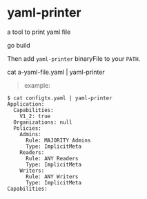 # yaml-printer

a tool to print yaml file

go build

Then add `yaml-printer` binaryFile to your `PATH`.

cat a-yaml-file.yaml | yaml-printer

> example:

```
$ cat configtx.yaml | yaml-printer 
Application:
  Capabilities:
    V1_2: true
  Organizations: null
  Policies:
    Admins:
      Rule: MAJORITY Admins
      Type: ImplicitMeta
    Readers:
      Rule: ANY Readers
      Type: ImplicitMeta
    Writers:
      Rule: ANY Writers
      Type: ImplicitMeta
Capabilities:
```
